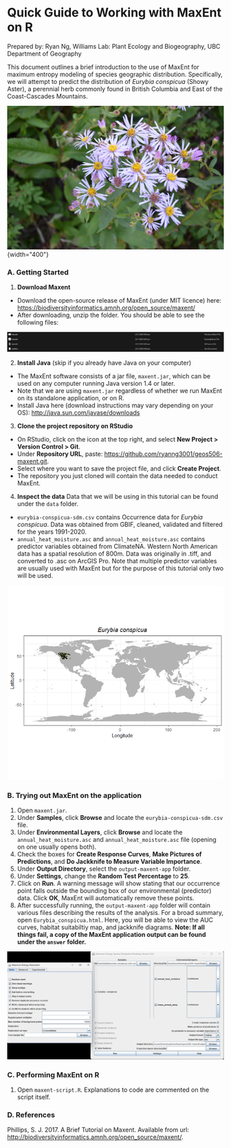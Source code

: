 # Quick Guide to Working with MaxEnt on R
Prepared by: Ryan Ng, Williams Lab: Plant Ecology and Biogeography, UBC Department of Geography

This document outlines a brief introduction to the use of MaxEnt for maximum entropy modeling of species geographic distribution. Specifically, we will attempt to predict the distribution of *Eurybia conspicua* (Showy Aster), a perennial herb commonly found in British Columbia and East of the Coast-Cascades Mountains.

![Source: ALCLA Native Plants](images/Aster-conspicuous-scaled.jpg){width="400"}

### A. Getting Started

1.  **Download Maxent**

-   Download the open-source release of MaxEnt (under MIT licence) here: <https://biodiversityinformatics.amnh.org/open_source/maxent/>
-   After downloading, unzip the folder. You should be able to see the following files:

![](images/maxent-applications.png)

2.  **Install Java** (skip if you already have Java on your computer)

-   The MaxEnt software consists of a jar file, `maxent.jar`, which can be used on any computer running Java version 1.4 or later.
-   Note that we are using `maxent.jar` regardless of whether we run MaxEnt on its standalone application, or on R.
-   Install Java here (download instructions may vary depending on your OS): <http://java.sun.com/javase/downloads>

3.  **Clone the project repository on RStudio**

-   On RStudio, click on the icon at the top right, and select **New Project \> Version Control \> Git**.
-   Under **Repository URL**, paste: <https://github.com/ryanng3001/geos506-maxent.git>.
-   Select where you want to save the project file, and click **Create Project**.
-   The repository you just cloned will contain the data needed to conduct MaxEnt.

4.  **Inspect the data** Data that we will be using in this tutorial can be found under the `data` folder.

-   `eurybia-conspicua-sdm.csv` contains Occurrence data for *Eurybia conspicua*. Data was obtained from GBIF, cleaned, validated and filtered for the years 1991-2020.
-   `annual_heat_moisture.asc` and `annual_heat_moisture.asc` contains predictor variables obtained from ClimateNA. Western North American data has a spatial resolution of 800m. Data was originally in .tiff, and converted to .asc on ArcGIS Pro. Note that multiple predictor variables are usually used with MaxEnt but for the purpose of this tutorial only two will be used.

![](images/eurybia-conspicua-map.png)

### B. Trying out MaxEnt on the application

1.  Open `maxent.jar`.
2.  Under **Samples**, click **Browse** and locate the `eurybia-conspicua-sdm.csv` file.
3.  Under **Environmental Layers**, click **Browse** and locate the `annual_heat_moisture.asc` and `annual_heat_moisture.asc` file (opening on one usually opens both).
4.  Check the boxes for **Create Response Curves**, **Make Pictures of Predictions**, and **Do Jackknife to Measure Variable Importance**.
5.  Under **Output Directory**, select the `output-maxent-app` folder.
6.  Under **Settings**, change the **Random Test Percentage** to **25**.
7.  Click on **Run**. A warning message will show stating that our occurrence point falls outside the bounding box of our environmental (predictor) data. Click **OK**, MaxEnt will automatically remove these points.
8.  After successfully running, the `output-maxent-app` folder will contain various files describing the results of the analysis. For a broad summary, open `Eurybia_conspicua.html`. Here, you will be able to view the AUC curves, habitat suitabiltiy map, and jackknife diagrams. **Note: If all things fail, a copy of the MaxEnt application output can be found under the `answer` folder.**

![](images/Screenshot%202024-03-15%20152522.png)

### C. Performing MaxEnt on R

1.  Open `maxent-script.R`. Explanations to code are commented on the script itself.

### D. References

Phillips, S. J. 2017. A Brief Tutorial on Maxent. Available from url: <http://biodiversityinformatics.amnh.org/open_source/maxent/>.
